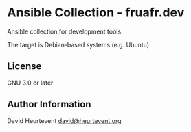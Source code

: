 # Ansible Collection - fruafr.dev

Ansible collection for development tools.

The target is Debian-based systems (e.g. Ubuntu).

License
-------
GNU 3.0 or later


Author Information
------------------
David Heurtevent <david@heurtevent.org>